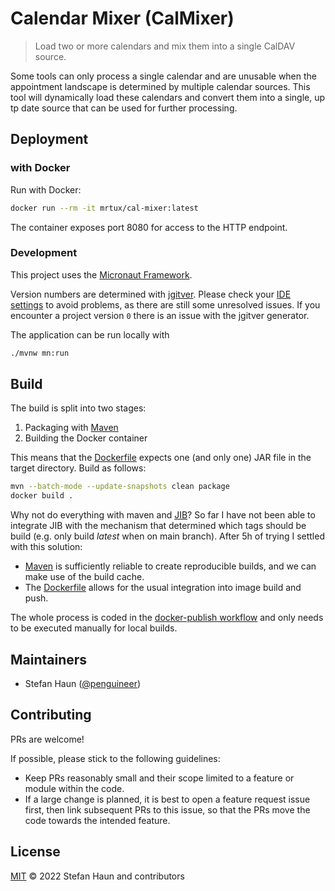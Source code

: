 # Calendar Mixer (CalMixer)

> Load two or more calendars and mix them into a single CalDAV source.

Some tools can only process a single calendar and are unusable when the 
appointment landscape is determined by multiple calendar sources. This
tool will dynamically load these calendars and convert them into a single,
up tp date source that can be used for further processing.

## Deployment

### with Docker

Run with Docker:
```bash
docker run --rm -it mrtux/cal-mixer:latest
```

The container exposes port 8080 for access to the HTTP endpoint.

### Development

This project uses the [Micronaut Framework](https://micronaut.io/).

Version numbers are determined with [jgitver](https://jgitver.github.io/). 
Please check your [IDE settings](https://jgitver.github.io/#_ides_usage) to avoid problems, as there are still some unresolved issues.
If you encounter a project version `0` there is an issue with the jgitver generator.

The application can be run locally with
```bash
./mvnw mn:run
```

## Build

The build is split into two stages:
1. Packaging with [Maven](https://maven.apache.org/)
2. Building the Docker container

This means that the [Dockerfile](Dockerfile) expects one (and only one) JAR file in the target directory.
Build as follows:

```bash
mvn --batch-mode --update-snapshots clean package
docker build .
```

Why not do everything with maven and [JIB](https://github.com/GoogleContainerTools/jib)?
So far I have not been able to integrate JIB with the mechanism that determined which tags should be build (e.g. only
build *latest* when on main branch). After 5h of trying I settled with this solution:
* [Maven](https://maven.apache.org/) is sufficiently reliable to create reproducible builds, and we can make use of the build cache.
* The [Dockerfile](Dockerfile) allows for the usual integration into image build and push.

The whole process is coded in the [docker-publish workflow](.github/workflows/docker-publish.yml) and only needs to be 
executed manually for local builds.

## Maintainers

* Stefan Haun ([@penguineer](https://github.com/penguineer))


## Contributing

PRs are welcome!

If possible, please stick to the following guidelines:

* Keep PRs reasonably small and their scope limited to a feature or module within the code.
* If a large change is planned, it is best to open a feature request issue first, then link subsequent PRs to this issue, so that the PRs move the code towards the intended feature.


## License

[MIT](LICENSE.txt) © 2022 Stefan Haun and contributors
